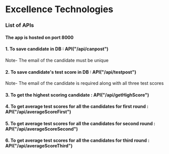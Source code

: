 # Excellence Technologies
### List of APIs
#### The app is hosted on port 8000
#### 1. To save candidate in DB : API("/api/canpost")
Note- The email of the candidate must be unique
#### 2. To save candidate's test score in DB : API("/api/testpost")
Note- The email of the candidate is required along with all three test scores
#### 3. To get the highest scoring candidate : API("/api/getHighScore")
#### 4. To get average test scores for all the candidates for first round : API("/api/averageScoreFirst")
#### 5. To get average test scores for all the candidates for second round : API("/api/averageScoreSecond")
#### 6. To get average test scores for all the candidates for third round : API("/api/averageScoreThird")

